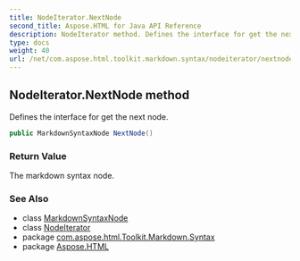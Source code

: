 ```yaml
---
title: NodeIterator.NextNode
second_title: Aspose.HTML for Java API Reference
description: NodeIterator method. Defines the interface for get the next node
type: docs
weight: 40
url: /net/com.aspose.html.toolkit.markdown.syntax/nodeiterator/nextnode/
---
```

## NodeIterator.NextNode method

Defines the interface for get the next node.

```java
public MarkdownSyntaxNode NextNode()
```

### Return Value

The markdown syntax node.

### See Also

* class [MarkdownSyntaxNode](../../markdownsyntaxnode/)
* class [NodeIterator](../)
* package [com.aspose.html.Toolkit.Markdown.Syntax](../../nodeiterator/)
* package [Aspose.HTML](../../../)
